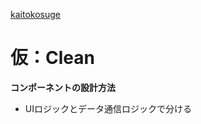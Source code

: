 <a href="https://kaiton-blog.space/">kaitokosuge</a>
<h1>仮：Clean</h1>

<strong>コンポーネントの設計方法</strong>
<ul>
    <li>UIロジックとデータ通信ロジックで分ける</li>
</ul>
